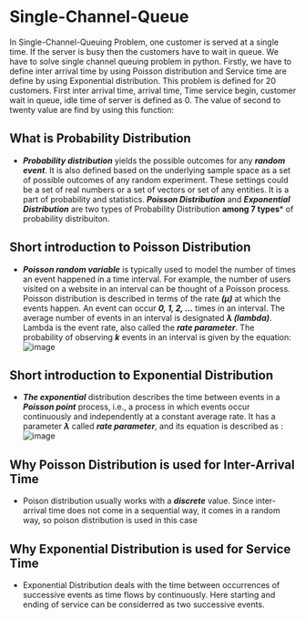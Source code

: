 # Single-Channel-Queue
In Single-Channel-Queuing Problem, one customer is served at a single time. If the server is busy then the customers have to wait in queue.  We have to solve single channel queuing problem in python. Firstly, we have to define inter arrival time by using Poisson distribution and Service time are define by using Exponential distribution. This problem is defined for 20 customers.  First inter arrival time, arrival time, Time service begin, customer wait in queue, idle time of server is defined as 0.  The value of second to twenty value are find by using this function:
## What is Probability Distribution
- ***Probability distribution*** yields the possible outcomes for any ***random event***. It is also defined based on the underlying sample space as a set of possible outcomes of any random experiment. These settings could be a set of real numbers or a set of vectors or set of any entities. It is a part of probability and statistics. ***Poisson Distribution*** and ***Exponential Distribution*** are two types of Probability Distribution **among 7 types*** of probability distribuiton.

## Short introduction to Poisson Distribution
- ***Poisson random variable*** is typically used to model the number of times an event happened in a time interval. For example, the number of users visited on a website in an interval can be thought of a Poisson process. Poisson distribution is described in terms of the rate ***(μ)*** at which the events happen. An event can occur ***0, 1, 2, …*** times in an interval. The average number of events in an interval is designated ***λ (lambda)***. Lambda is the event rate, also called the ***rate parameter***. The probability of observing ***k*** events in an interval is given by the equation:<br/>
 ![image](https://user-images.githubusercontent.com/74718375/112758781-e2de5f00-9011-11eb-952d-a0859d50300e.png)<br/>

## Short introduction to Exponential Distribution
- ***The exponential*** distribution describes the time between events in a ***Poisson point*** process, i.e., a process in which events occur continuously and independently at a constant average rate. It has a parameter ***λ*** called ***rate parameter***, and its equation is described as :<br/>
 ![image](https://user-images.githubusercontent.com/74718375/112759206-d3601580-9013-11eb-909f-b215e2b6ca32.png)<br/>

## Why Poisson Distribution is used for Inter-Arrival Time
- Poison distribution usually works with a ***discrete*** value. Since inter-arrival time does not come in a sequential way, it comes in a random way, so poison distribution is used in this case

## Why Exponential Distribution is used for Service Time
- Exponential Distribution deals with the time between occurrences of successive events as time flows by
continuously. Here starting and ending of service can be considerred as two successive events.
